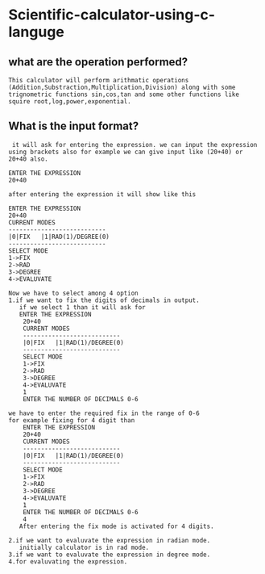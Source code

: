 # Scientific-calculator-using-c-languge
## what are the operation performed?
    This calculator will perform arithmatic operations (Addition,Substraction,Multiplication,Division) along with some trignometric functions sin,cos,tan and some other functions like squire root,log,power,exponential.
## What is the input format?
     it will ask for entering the expression. we can input the expression using brackets also for example we can give input like (20+40) or 20+40 also.
    
    ENTER THE EXPRESSION
    20+40
    
    after entering the expression it will show like this
    
    ENTER THE EXPRESSION
    20+40
    CURRENT MODES
    ---------------------------
    |0|FIX   |1|RAD(1)/DEGREE(0)
    ---------------------------
    SELECT MODE
    1->FIX
    2->RAD
    3->DEGREE
    4->EVALUVATE
    
    Now we have to select among 4 option
    1.if we want to fix the digits of decimals in output.
       if we select 1 than it will ask for 
       ENTER THE EXPRESSION
        20+40
        CURRENT MODES
        ---------------------------
        |0|FIX   |1|RAD(1)/DEGREE(0)
        ---------------------------
        SELECT MODE
        1->FIX
        2->RAD
        3->DEGREE
        4->EVALUVATE
        1
        ENTER THE NUMBER OF DECIMALS 0-6
        
    we have to enter the required fix in the range of 0-6
    for example fixing for 4 digit than
        ENTER THE EXPRESSION
        20+40
        CURRENT MODES
        ---------------------------
        |0|FIX   |1|RAD(1)/DEGREE(0)
        ---------------------------
        SELECT MODE
        1->FIX
        2->RAD
        3->DEGREE
        4->EVALUVATE
        1
        ENTER THE NUMBER OF DECIMALS 0-6
        4
       After entering the fix mode is activated for 4 digits.
    
    2.if we want to evaluvate the expression in radian mode.
       initially calculator is in rad mode.
    3.if we want to evaluvate the expression in degree mode.
    4.for evaluvating the expression.
    
    
  
